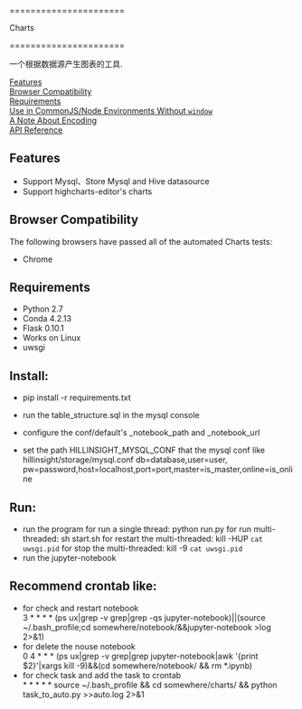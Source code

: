 ======================

Charts

======================

一个根据数据源产生图表的工具.

[Features](#features)  
[Browser Compatibility](#rowser-compatibility)  
[Requirements](#requirements)  
[Use in CommonJS/Node Environments Without `window`](#use-in-commonjsnode-environments-without-window)  
[A Note About Encoding](#a-note-about-encoding)  
[API Reference](#api-reference)

## Features
- Support Mysql、Store Mysql and Hive datasource
- Support highcharts-editor's charts

## Browser Compatibility
The following browsers have passed all of the automated Charts tests:
- Chrome

## Requirements

- Python 2.7
- Conda 4.2.13
- Flask 0.10.1
- Works on Linux
- uwsgi

## Install:

- pip install -r requirements.txt
- run the table_structure.sql in the mysql console
- configure the conf/default's _notebook_path and _notebook_url

- set the path HILLINSIGHT_MYSQL_CONF that the mysql conf like hillinsight/storage/mysql.conf 
    db=database,user=user, pw=password,host=localhost,port=port,master=is_master,online=is_online

## Run:
- run the program
    for run a single thread:
        python run.py
    for run multi-threaded:
        sh start.sh
    for restart the multi-threaded:
        kill -HUP `cat uwsgi.pid`
    for stop the multi-threaded:
        kill -9 `cat uwsgi.pid`
- run the jupyter-notebook


## Recommend crontab like:
- for check and restart notebook<br>
    3 * * * * (ps ux|grep -v grep|grep -qs jupyter-notebook)||(source ~/.bash_profile;cd somewhere/notebook/&&jupyter-notebook >log 2>&1)
- for delete the nouse notebook<br>
    0 4 * * * (ps ux|grep -v grep|grep jupyter-notebook|awk '{print $2}'|xargs kill -9)&&(cd somewhere/notebook/ && rm *.ipynb)
- for check task and add the task to crontab<br>
    \* * * * * source ~/.bash_profile && cd somewhere/charts/ && python task_to_auto.py >>auto.log 2>&1
